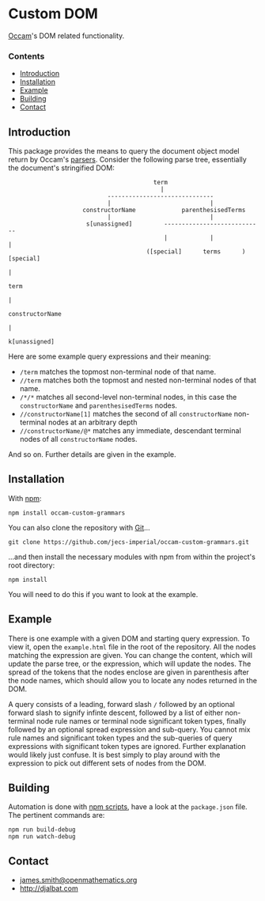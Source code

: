 # Custom DOM

[Occam](https://github.com/jecs-imperial/occam)'s DOM related functionality.

### Contents

- [Introduction](#introduction)
- [Installation](#installation)
- [Example](#example)
- [Building](#building)
- [Contact](#contact)

## Introduction

This package provides the means to query the document object model return by Occam's [parsers](https://github.com/jecs-imperial/occam-parsers). Consider the following parse tree, essentially the document's stringified DOM:

```
                                         term
                                           |
                            ------------------------------
                            |                            |
                     constructorName             parenthesisedTerms
                            |                            |
                      s[unassigned]         ----------------------------
                                            |            |             |
                                       ([special]      terms      )[special]
                                                                       |
                                                                     term
                                                                       |
                                                                constructorName
                                                                       |
                                                                 k[unassigned]
```
Here are some example query expressions and their meaning:

* `/term` matches the topmost non-terminal node of that name.
* `//term` matches both the topmost and nested non-terminal nodes of that name.
* `/*/*` matches all second-level non-terminal nodes, in this case the `constructorName` and `parenthesisedTerms` nodes.
* `//constructorName[1]` matches the second of all `constructorName` non-terminal nodes at an arbitrary depth
* `//constructorName/@*` matches any immediate, descendant terminal nodes of all `constructorName` nodes.

And so on. Further details are given in the example.

## Installation

With [npm](https://www.npmjs.com/):

    npm install occam-custom-grammars

You can also clone the repository with [Git](https://git-scm.com/)...

    git clone https://github.com/jecs-imperial/occam-custom-grammars.git

...and then install the necessary modules with npm from within the project's root directory:

    npm install

You will need to do this if you want to look at the example.

## Example

There is one example with a given DOM and starting query expression. To view it, open the `example.html` file in the root of the repository. All the nodes matching the expression are given. You can change the content, which will update the parse tree, or the expression, which will update the nodes. The spread of the tokens that the nodes enclose are given in parenthesis after the node names, which should allow you to locate any nodes returned in the DOM.

A query consists of a leading, forward slash `/` followed by an optional forward slash to signify infinte descent, followed by a list of either non-terminal node rule names or terminal node significant token types, finally followed by an optional spread expression and sub-query. You cannot mix rule names and significant token types and the sub-queries of query expressions with significant token types are ignored. Further explanation would likely just confuse. It is best simply to play around with the expression to pick out different sets of nodes from the DOM.

## Building

Automation is done with [npm scripts](https://docs.npmjs.com/misc/scripts), have a look at the `package.json` file. The pertinent commands are:

    npm run build-debug
    npm run watch-debug

## Contact

* james.smith@openmathematics.org
* http://djalbat.com
